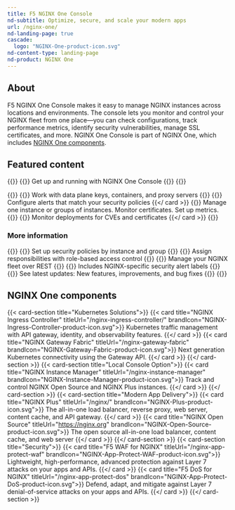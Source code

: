 ```yaml
---
title: F5 NGINX One Console
nd-subtitle: Optimize, secure, and scale your modern apps
url: /nginx-one/
nd-landing-page: true
cascade:
  logo: "NGINX-One-product-icon.svg"
nd-content-type: landing-page
nd-product: NGINX One
---
```


## About
[//]: # "These are Markdown comments to guide you through document structure. Remove them as you go, as well as any unnecessary sections."
[//]: # "Use underscores for _italics_, and double asterisks for **bold**."
[//]: # "Backticks are for `monospace`, used sparingly and reserved mostly for executable names - they can cause formatting problems. Avoid them in tables: use italics instead."
F5 NGINX One Console makes it easy to manage NGINX instances across locations and environments. The console lets you monitor and control your NGINX fleet from one place—you can check configurations, track performance metrics, identify security vulnerabilities, manage SSL certificates, and more. NGINX One Console is part of NGINX One, which includes [NGINX One components](#nginx-one-components).

## Featured content
[//]: # "You can add a maximum of three cards: any extra will not display."
[//]: # "One card will take full width page: two will take half width each. Three will stack like an inverse pyramid."
[//]: # "Some examples of content could be the latest release note, the most common install path, and a popular new feature."

{{<card-section showAsCards="true" isFeaturedSection="true">}}
  {{<card title="Get started" titleUrl="getting-started/" icon="unplug" isFullSize="true">}}
    Get up and running with NGINX One Console
  {{</card >}}
{{</card-section>}}

{{<card-section showAsCards="true" >}}
  {{<card title="Connect more NGINX instances" titleUrl="connect-instances/" >}}
    Work with data plane keys, containers, and proxy servers
  {{</card>}}
  {{<card title="Secure your fleet" titleUrl="/nginx-one/secure-your-fleet/" >}}
    Configure alerts that match your security policies
  {{</ card >}}
  {{<card title="Manage your NGINX instances" titleUrl="/nginx-one/nginx-configs/" >}}
    Manage one instance or groups of instances. Monitor certificates. Set up metrics.
  {{</card>}}
  {{<card title="Connect Kubernetes deployments" titleUrl="/nginx-one/k8s/">}}
    Monitor deployments for CVEs and certificates
  {{</ card >}}
{{</card-section>}}

### More information

{{<card-section showAsCards="true" >}}
  {{<card title="Secure with NGINX App Protect" titleUrl="/nginx-one/nap-integration/" >}}
    Set up security policies by instance and group
  {{</card>}}
  {{<card title="Organize users with RBAC" titleUrl="/nginx-one/rbac/" >}}
    Assign responsibilities with role-based access control 
  {{</card>}}
  {{<card title="Automate with the NGINX One API" titleUrl="/nginx-one/api/" >}}
    Manage your NGINX fleet over REST
  {{</card>}}
  {{<card title="Glossary" titleUrl="/nginx-one/glossary/" >}}
    Includes NGINX-specific security alert labels
  {{</card>}}
  {{<card title="Changelog" titleUrl="changelog/" icon="clock-alert">}}
    See latest updates: New features, improvements, and bug fixes
  {{</card>}}
{{</card-section>}}

## NGINX One components
[//]: # "You can add any extra content for the page here, such as additional cards, diagrams or text."

{{< card-section title="Kubernetes Solutions">}}
  {{< card title="NGINX Ingress Controller" titleUrl="/nginx-ingress-controller/" brandIcon="NGINX-Ingress-Controller-product-icon.svg">}}
    Kubernetes traffic management with API gateway, identity, and observability features.
  {{</ card >}}
  {{< card title="NGINX Gateway Fabric" titleUrl="/nginx-gateway-fabric" brandIcon="NGINX-Gateway-Fabric-product-icon.svg">}}
    Next generation Kubernetes connectivity using the Gateway API.
  {{</ card >}}
{{</ card-section >}}
{{< card-section title="Local Console Option">}}
  {{< card title="NGINX Instance Manager" titleUrl="/nginx-instance-manager" brandIcon="NGINX-Instance-Manager-product-icon.svg">}}
    Track and control NGINX Open Source and NGINX Plus instances.
  {{</ card >}}
{{</ card-section >}}
{{< card-section title="Modern App Delivery">}}
  {{< card title="NGINX Plus" titleUrl="/nginx/" brandIcon="NGINX-Plus-product-icon.svg">}}
    The all-in-one load balancer, reverse proxy, web server, content cache, and API gateway.
  {{</ card >}}
  {{< card title="NGINX Open Source" titleUrl="https://nginx.org" brandIcon="NGINX-Open-Source-product-icon.svg">}}
    The open source all-in-one load balancer, content cache, and web server
  {{</ card >}}
{{</ card-section >}}
{{< card-section title="Security">}}
  {{< card title="F5 WAF for NGINX" titleUrl="/nginx-app-protect-waf" brandIcon="NGINX-App-Protect-WAF-product-icon.svg">}}
    Lightweight, high-performance, advanced protection against Layer 7 attacks on your apps and APIs.
  {{</ card >}}
  {{< card title="F5 DoS for NGINX" titleUrl="/nginx-app-protect-dos" brandIcon="NGINX-App-Protect-DoS-product-icon.svg">}}
    Defend, adapt, and mitigate against Layer 7 denial-of-service attacks on your apps and APIs.
  {{</ card >}}
{{</ card-section >}}
